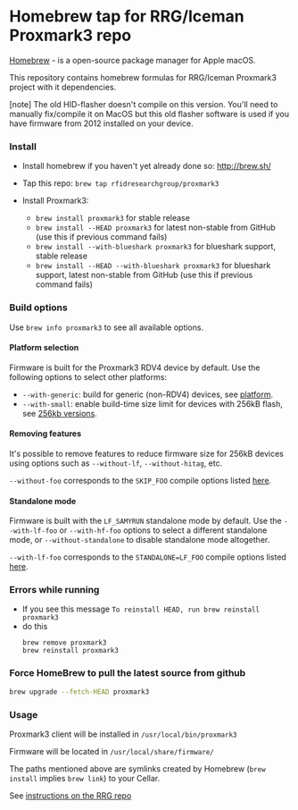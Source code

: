 Homebrew tap for RRG/Iceman Proxmark3 repo
=========================================

[Homebrew](http://brew.sh) - is a open-source package manager for Apple macOS.

This repository contains homebrew formulas for RRG/Iceman Proxmark3 project with it dependencies.

[note]
The old HID-flasher doesn't compile on this version. You'll need to manually fix/compile it on MacOS but this old flasher software is used if you have firmware from 2012 installed on your device.  

### Install

- Install homebrew if you haven't yet already done so: http://brew.sh/

- Tap this repo: `brew tap rfidresearchgroup/proxmark3`

- Install Proxmark3:
  - `brew install proxmark3` for stable release 
  - `brew install --HEAD proxmark3` for latest non-stable from GitHub (use this if previous command fails)
  - `brew install --with-blueshark proxmark3` for blueshark support, stable release
  - `brew install --HEAD --with-blueshark proxmark3` for blueshark support, latest non-stable from GitHub (use this if previous command fails)

### Build options

Use `brew info proxmark3` to see all available options.

#### Platform selection

Firmware is built for the Proxmark3 RDV4 device by default. Use the following options to select other platforms:

- `--with-generic`: build for generic (non-RDV4) devices, see [platform](https://github.com/RfidResearchGroup/proxmark3/blob/master/doc/md/Use_of_Proxmark/4_Advanced-compilation-parameters.md#platform).
- `--with-small`: enable build-time size limit for devices with 256kB flash, see [256kb versions](https://github.com/RfidResearchGroup/proxmark3/blob/master/doc/md/Use_of_Proxmark/4_Advanced-compilation-parameters.md#256kb-versions).

#### Removing features

It's possible to remove features to reduce firmware size for 256kB devices using options such as `--without-lf`, `--without-hitag`, etc.

`--without-foo` corresponds to the `SKIP_FOO` compile options listed [here](https://github.com/RfidResearchGroup/proxmark3/blob/master/doc/md/Use_of_Proxmark/4_Advanced-compilation-parameters.md#256kb-versions).

#### Standalone mode

Firmware is built with the `LF_SAMYRUN` standalone mode by default. Use the `--with-lf-foo` or `--with-hf-foo` options to select a different standalone mode,
or `--without-standalone` to disable standalone mode altogether.

`--with-lf-foo` corresponds to the `STANDALONE=LF_FOO` compile options listed [here](https://github.com/RfidResearchGroup/proxmark3/blob/master/doc/md/Use_of_Proxmark/4_Advanced-compilation-parameters.md#standalone).

### Errors while running

- If you see this message 
    `To reinstall HEAD, run brew reinstall proxmark3`
- do this
   ```
   brew remove proxmark3
   brew reinstall proxmark3
   ```

### Force HomeBrew to pull the latest source from github

```sh
brew upgrade --fetch-HEAD proxmark3
```
	 
### Usage

Proxmark3 client will be installed in 
`/usr/local/bin/proxmark3`  

Firmware will be located in 
`/usr/local/share/firmware/`  

The paths mentioned above are symlinks created by Homebrew (`brew install` implies `brew link`) to your Cellar.

See [instructions on the RRG repo](https://github.com/RfidResearchGroup/proxmark3/blob/master/doc/md/Installation_Instructions/macOS-Homebrew-Installation-Instructions.md#flash-the-bootrom--fullimage)
